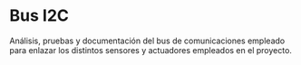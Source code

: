 # Bus I2C
Análisis, pruebas y documentación del bus de comunicaciones empleado para enlazar los distintos sensores y actuadores empleados en el proyecto.
